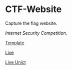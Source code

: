 # CTF-Website
Capture the flag website.

_Internet_ _Security_ _Competition_.

[Template](https://w3layouts.com/visionary-corporate-category-flat-bootstrap-responsive-web-template-2/)

[Live](https://pietrobiondi.github.io/CTF-Website/index.html)

[Live Unict](http://www.dmi.unict.it/~giamp/ctf/)


